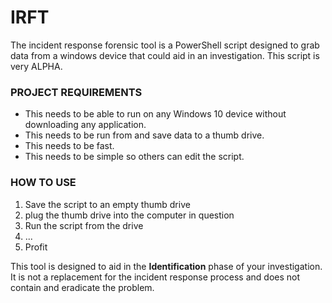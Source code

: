 # IRFT
The incident response forensic tool is a PowerShell script designed to grab data from a windows device that could aid in an investigation. This script is very ALPHA.

### PROJECT REQUIREMENTS 
- This needs to be able to run on any Windows 10 device without downloading any application. 
- This needs to be run from and save data to a thumb drive.
- This needs to be fast.
- This needs to be simple so others can edit the script.

### HOW TO USE
1) Save the script to an empty thumb drive  
2) plug the thumb drive into the computer in question  
3) Run the script from the drive  
4) ...  
5) Profit  

This tool is designed to aid in the **Identification** phase of your investigation. It is not a replacement for the incident response process and does not contain and eradicate the problem.
